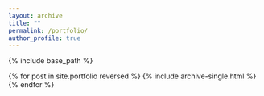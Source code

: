 ```yaml
--- 
layout: archive 
title: "" 
permalink: /portfolio/ 
author_profile: true 
--- 
```


{% include base_path %}

{% for post in site.portfolio reversed %}
  {% include archive-single.html %}
{% endfor %}